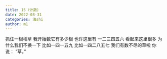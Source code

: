 ```yaml
---
title: 15（计数）
date: 2022-08-31
categories: 浊shi
author: m1
---
```


抓住一根稻草
我开始数它有多少根
也许这里有
一二三四五六
看起来这里很多
为什么我们不换一下
比如一四一五九
比如一四二八五七
我们有数不尽的草啦
你说：
“草。”
